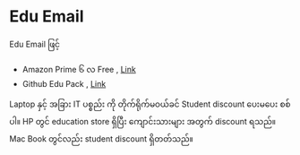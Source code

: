 # Edu Email

Edu Email ဖြင့်

- Amazon Prime ၆ လ Free , [Link](https://www.amazon.com/Amazon-Student/b?ie=UTF8&node=668781011)
- Github Edu Pack , [Link](https://education.github.com/pack)

Laptop နှင့် အခြား IT ပစ္စည်း ကို တိုက်ရိုက်မဝယ်ခင် Student discount ပေးမပေး စစ်ပါ။ HP တွင် education store ရှိပြီး ကျောင်းသားများ အတွက် discount ရသည်။ Mac Book တွင်လည်း student discount ရှိတတ်သည်။